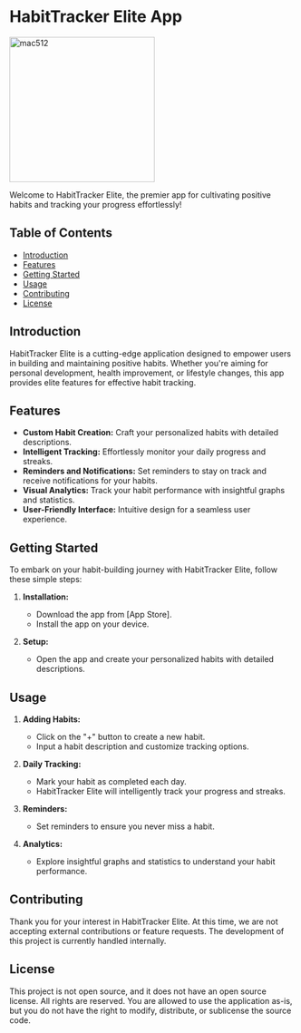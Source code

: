 # HabitTracker Elite App

<img width="256" alt="mac512" src="https://github.com/st-yim/HabitTracker/assets/129474155/1663ce6e-fdcd-4dad-9df3-12fd7ecf6bbf">

Welcome to HabitTracker Elite, the premier app for cultivating positive habits and tracking your progress effortlessly!

## Table of Contents
- [Introduction](#introduction)
- [Features](#features)
- [Getting Started](#getting-started)
- [Usage](#usage)
- [Contributing](#contributing)
- [License](#license)

## Introduction

HabitTracker Elite is a cutting-edge application designed to empower users in building and maintaining positive habits. Whether you're aiming for personal development, health improvement, or lifestyle changes, this app provides elite features for effective habit tracking.

## Features

- **Custom Habit Creation:** Craft your personalized habits with detailed descriptions.
- **Intelligent Tracking:** Effortlessly monitor your daily progress and streaks.
- **Reminders and Notifications:** Set reminders to stay on track and receive notifications for your habits.
- **Visual Analytics:** Track your habit performance with insightful graphs and statistics.
- **User-Friendly Interface:** Intuitive design for a seamless user experience.

## Getting Started

To embark on your habit-building journey with HabitTracker Elite, follow these simple steps:

1. **Installation:**
   - Download the app from [App Store].
   - Install the app on your device.

2. **Setup:**
   - Open the app and create your personalized habits with detailed descriptions.

## Usage

1. **Adding Habits:**
   - Click on the "+" button to create a new habit.
   - Input a habit description and customize tracking options.

2. **Daily Tracking:**
   - Mark your habit as completed each day.
   - HabitTracker Elite will intelligently track your progress and streaks.

3. **Reminders:**
   - Set reminders to ensure you never miss a habit.

4. **Analytics:**
   - Explore insightful graphs and statistics to understand your habit performance.

## Contributing

Thank you for your interest in HabitTracker Elite. At this time, we are not accepting external contributions or feature requests. The development of this project is currently handled internally.

## License

This project is not open source, and it does not have an open source license. All rights are reserved. You are allowed to use the application as-is, but you do not have the right to modify, distribute, or sublicense the source code.

